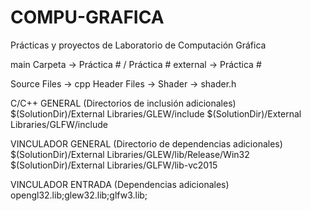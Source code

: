 # COMPU-GRAFICA
Prácticas y proyectos de Laboratorio de Computación Gráfica

main Carpeta -> Práctica # / Práctica #
external -> Práctica #

Source Files -> cpp
Header Files -> Shader -> shader.h

C/C++ GENERAL (Directorios de inclusión adicionales)
$(SolutionDir)/External Libraries/GLEW/include
$(SolutionDir)/External Libraries/GLFW/include

VINCULADOR GENERAL (Directorio de dependencias adicionales)
$(SolutionDir)/External Libraries/GLEW/lib/Release/Win32
$(SolutionDir)/External Libraries/GLFW/lib-vc2015

VINCULADOR ENTRADA (Dependencias adicionales)
opengl32.lib;glew32.lib;glfw3.lib;
